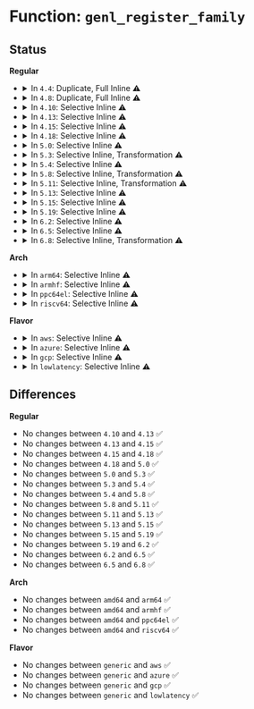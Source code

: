 # Function: <code>genl_register_family</code>

## Status
<b>Regular</b>
<ul>
<li>
<details>
<summary>In <code>4.4</code>: Duplicate, Full Inline ⚠️</summary>

**Collision:** Static Duplication

**Inline:** Full

**Transformation:** False

**Instances:**

```
In fs/quota/netlink.c (ffffffff81f90bd8)
Location: include/net/genetlink.h:135
Inline: True
Inline callers:
  - fs/quota/netlink.c:quota_init
```
```
In drivers/acpi/event.c (ffffffff81fa2541)
Location: include/net/genetlink.h:135
Inline: True
```
```
In drivers/thermal/thermal_core.c (ffffffff81fb31c8)
Location: include/net/genetlink.h:135
Inline: True
```
</details>
</li>
<li>
<details>
<summary>In <code>4.8</code>: Duplicate, Full Inline ⚠️</summary>

**Collision:** Static Duplication

**Inline:** Full

**Transformation:** False

**Instances:**

```
In fs/quota/netlink.c (ffffffff81fbb52d)
Location: include/net/genetlink.h:135
Inline: True
Inline callers:
  - fs/quota/netlink.c:quota_init
```
```
In drivers/acpi/event.c (ffffffff81fce4e1)
Location: include/net/genetlink.h:135
Inline: True
```
```
In drivers/thermal/thermal_core.c (ffffffff81fdfd8c)
Location: include/net/genetlink.h:135
Inline: True
```
</details>
</li>
<li>
<details>
<summary>In <code>4.10</code>: Selective Inline ⚠️</summary>

```c
int genl_register_family(struct genl_family *family);
```

**Collision:** Unique Global

**Inline:** Selective

**Transformation:** False

**Instances:**

```
In net/netlink/genetlink.c (ffffffff817ebf20)
Location: net/netlink/genetlink.c:321
Inline: True
Direct callers:
  - fs/quota/netlink.c:quota_init
  - net/netlink/genetlink.c:genl_init
  - net/ipv4/tcp_metrics.c:tcp_metrics_init
  - net/ipv6/seg6.c:seg6_init
  - net/netlabel/netlabel_mgmt.c:netlbl_mgmt_genl_init
  - net/netlabel/netlabel_unlabeled.c:netlbl_unlabel_genl_init
  - net/netlabel/netlabel_cipso_v4.c:netlbl_cipsov4_genl_init
  - net/netlabel/netlabel_calipso.c:netlbl_calipso_genl_init
```
**Symbols:**

```
ffffffff817ebf20-ffffffff817ec539: genl_register_family (STB_GLOBAL)
```
</details>
</li>
<li>
<details>
<summary>In <code>4.13</code>: Selective Inline ⚠️</summary>

```c
int genl_register_family(struct genl_family *family);
```

**Collision:** Unique Global

**Inline:** Selective

**Transformation:** False

**Instances:**

```
In net/netlink/genetlink.c (ffffffff8180be40)
Location: net/netlink/genetlink.c:321
Inline: True
Direct callers:
  - fs/quota/netlink.c:quota_init
  - net/netlink/genetlink.c:genl_init
  - net/ipv4/tcp_metrics.c:tcp_metrics_init
  - net/ipv6/seg6.c:seg6_init
  - net/netlabel/netlabel_mgmt.c:netlbl_mgmt_genl_init
  - net/netlabel/netlabel_unlabeled.c:netlbl_unlabel_genl_init
  - net/netlabel/netlabel_cipso_v4.c:netlbl_cipsov4_genl_init
  - net/netlabel/netlabel_calipso.c:netlbl_calipso_genl_init
```
**Symbols:**

```
ffffffff8180be40-ffffffff8180c47e: genl_register_family (STB_GLOBAL)
```
</details>
</li>
<li>
<details>
<summary>In <code>4.15</code>: Selective Inline ⚠️</summary>

```c
int genl_register_family(struct genl_family *family);
```

**Collision:** Unique Global

**Inline:** Selective

**Transformation:** False

**Instances:**

```
In net/netlink/genetlink.c (ffffffff8188add0)
Location: net/netlink/genetlink.c:322
Inline: True
Direct callers:
  - fs/quota/netlink.c:quota_init
  - net/netlink/genetlink.c:genl_init
  - net/ipv4/tcp_metrics.c:tcp_metrics_init
  - net/ipv6/seg6.c:seg6_init
  - net/netlabel/netlabel_mgmt.c:netlbl_mgmt_genl_init
  - net/netlabel/netlabel_unlabeled.c:netlbl_unlabel_genl_init
  - net/netlabel/netlabel_cipso_v4.c:netlbl_cipsov4_genl_init
  - net/netlabel/netlabel_calipso.c:netlbl_calipso_genl_init
```
**Symbols:**

```
ffffffff8188add0-ffffffff8188b452: genl_register_family (STB_GLOBAL)
```
</details>
</li>
<li>
<details>
<summary>In <code>4.18</code>: Selective Inline ⚠️</summary>

```c
int genl_register_family(struct genl_family *family);
```

**Collision:** Unique Global

**Inline:** Selective

**Transformation:** False

**Instances:**

```
In net/netlink/genetlink.c (ffffffff818de400)
Location: net/netlink/genetlink.c:322
Inline: True
Direct callers:
  - kernel/taskstats.c:taskstats_init
  - fs/quota/netlink.c:quota_init
  - drivers/acpi/event.c:acpi_event_init
  - drivers/thermal/thermal_core.c:thermal_init
  - net/netlink/genetlink.c:genl_init
  - net/ipv4/tcp_metrics.c:tcp_metrics_init
  - net/ipv6/seg6.c:seg6_init
  - net/netlabel/netlabel_mgmt.c:netlbl_mgmt_genl_init
  - net/netlabel/netlabel_unlabeled.c:netlbl_unlabel_genl_init
  - net/netlabel/netlabel_cipso_v4.c:netlbl_cipsov4_genl_init
  - net/netlabel/netlabel_calipso.c:netlbl_calipso_genl_init
  - net/ncsi/ncsi-netlink.c:ncsi_init_netlink
```
**Symbols:**

```
ffffffff818de400-ffffffff818dea28: genl_register_family (STB_GLOBAL)
```
</details>
</li>
<li>
<details>
<summary>In <code>5.0</code>: Selective Inline ⚠️</summary>

```c
int genl_register_family(struct genl_family *family);
```

**Collision:** Unique Global

**Inline:** Selective

**Transformation:** False

**Instances:**

```
In net/netlink/genetlink.c (ffffffff8190adc0)
Location: net/netlink/genetlink.c:322
Inline: True
Direct callers:
  - kernel/taskstats.c:taskstats_init
  - fs/quota/netlink.c:quota_init
  - drivers/acpi/event.c:acpi_event_init
  - drivers/thermal/thermal_core.c:thermal_init
  - net/netlink/genetlink.c:genl_init
  - net/ipv4/tcp_metrics.c:tcp_metrics_init
  - net/ipv6/seg6.c:seg6_init
  - net/netlabel/netlabel_mgmt.c:netlbl_mgmt_genl_init
  - net/netlabel/netlabel_unlabeled.c:netlbl_unlabel_genl_init
  - net/netlabel/netlabel_cipso_v4.c:netlbl_cipsov4_genl_init
  - net/netlabel/netlabel_calipso.c:netlbl_calipso_genl_init
  - net/ncsi/ncsi-netlink.c:ncsi_init_netlink
```
**Symbols:**

```
ffffffff8190adc0-ffffffff8190b3e4: genl_register_family (STB_GLOBAL)
```
</details>
</li>
<li>
<details>
<summary>In <code>5.3</code>: Selective Inline, Transformation ⚠️</summary>

```c
int genl_register_family(struct genl_family *family);
```

**Collision:** Unique Global

**Inline:** Selective

**Transformation:** True

**Instances:**

```
In net/netlink/genetlink.c (ffffffff8196c92c)
Location: net/netlink/genetlink.c:322
Inline: True
Direct callers:
  - kernel/taskstats.c:taskstats_init
  - fs/quota/netlink.c:quota_init
  - drivers/acpi/event.c:acpi_event_init
  - drivers/thermal/thermal_core.c:thermal_init
  - net/core/devlink.c:devlink_init
  - net/netlink/genetlink.c:genl_init
  - net/ipv4/tcp_metrics.c:tcp_metrics_init
  - net/ipv6/seg6.c:seg6_init
  - net/netlabel/netlabel_mgmt.c:netlbl_mgmt_genl_init
  - net/netlabel/netlabel_unlabeled.c:netlbl_unlabel_genl_init
  - net/netlabel/netlabel_cipso_v4.c:netlbl_cipsov4_genl_init
  - net/netlabel/netlabel_calipso.c:netlbl_calipso_genl_init
  - net/ncsi/ncsi-netlink.c:ncsi_init_netlink
```
**Symbols:**

```
ffffffff8196cefb-ffffffff8196cf46: genl_register_family.cold (STB_LOCAL)
ffffffff8196c8a0-ffffffff8196ce8c: genl_register_family (STB_GLOBAL)
```
</details>
</li>
<li>
<details>
<summary>In <code>5.4</code>: Selective Inline ⚠️</summary>

```c
int genl_register_family(struct genl_family *family);
```

**Collision:** Unique Global

**Inline:** Selective

**Transformation:** False

**Instances:**

```
In net/netlink/genetlink.c (ffffffff819a3250)
Location: net/netlink/genetlink.c:322
Inline: True
Direct callers:
  - kernel/taskstats.c:taskstats_init
  - fs/quota/netlink.c:quota_init
  - drivers/acpi/event.c:acpi_event_init
  - drivers/thermal/thermal_core.c:thermal_init
  - net/core/drop_monitor.c:init_net_drop_monitor
  - net/core/devlink.c:devlink_init
  - net/netlink/genetlink.c:genl_init
  - net/ipv4/tcp_metrics.c:tcp_metrics_init
  - net/ipv6/seg6.c:seg6_init
  - net/netlabel/netlabel_mgmt.c:netlbl_mgmt_genl_init
  - net/netlabel/netlabel_unlabeled.c:netlbl_unlabel_genl_init
  - net/netlabel/netlabel_cipso_v4.c:netlbl_cipsov4_genl_init
  - net/netlabel/netlabel_calipso.c:netlbl_calipso_genl_init
  - net/ncsi/ncsi-netlink.c:ncsi_init_netlink
```
**Symbols:**

```
ffffffff819a3250-ffffffff819a3861: genl_register_family (STB_GLOBAL)
```
</details>
</li>
<li>
<details>
<summary>In <code>5.8</code>: Selective Inline, Transformation ⚠️</summary>

```c
int genl_register_family(struct genl_family *family);
```

**Collision:** Unique Global

**Inline:** Selective

**Transformation:** True

**Instances:**

```
In net/netlink/genetlink.c (ffffffff81a7d260)
Location: net/netlink/genetlink.c:322
Inline: True
Direct callers:
  - kernel/taskstats.c:taskstats_init
  - fs/quota/netlink.c:quota_init
  - drivers/acpi/event.c:acpi_event_init
  - net/core/drop_monitor.c:init_net_drop_monitor
  - net/core/devlink.c:devlink_init
  - net/netlink/genetlink.c:genl_init
  - net/ethtool/netlink.c:ethnl_init
  - net/ipv4/tcp_metrics.c:tcp_metrics_init
  - net/ipv6/seg6.c:seg6_init
  - net/netlabel/netlabel_mgmt.c:netlbl_mgmt_genl_init
  - net/netlabel/netlabel_unlabeled.c:netlbl_unlabel_genl_init
  - net/netlabel/netlabel_cipso_v4.c:netlbl_cipsov4_genl_init
  - net/netlabel/netlabel_calipso.c:netlbl_calipso_genl_init
  - net/ncsi/ncsi-netlink.c:ncsi_init_netlink
  - net/mptcp/pm_netlink.c:mptcp_pm_nl_init
```
**Symbols:**

```
ffffffff81a7d260-ffffffff81a7d433: genl_register_family.part.0 (STB_LOCAL)
ffffffff81a7d440-ffffffff81a7d4bc: genl_register_family (STB_GLOBAL)
```
</details>
</li>
<li>
<details>
<summary>In <code>5.11</code>: Selective Inline, Transformation ⚠️</summary>

```c
int genl_register_family(struct genl_family *family);
```

**Collision:** Unique Global

**Inline:** Selective

**Transformation:** True

**Instances:**

```
In net/netlink/genetlink.c (ffffffff81a86810)
Location: net/netlink/genetlink.c:392
Inline: True
Direct callers:
  - kernel/taskstats.c:taskstats_init
  - fs/quota/netlink.c:quota_init
  - drivers/acpi/event.c:acpi_event_init
  - drivers/thermal/thermal_netlink.c:thermal_netlink_init
  - net/core/drop_monitor.c:init_net_drop_monitor
  - net/core/devlink.c:devlink_init
  - net/netlink/genetlink.c:genl_init
  - net/ethtool/netlink.c:ethnl_init
  - net/ipv4/tcp_metrics.c:tcp_metrics_init
  - net/ipv6/seg6.c:seg6_init
  - net/netlabel/netlabel_mgmt.c:netlbl_mgmt_genl_init
  - net/netlabel/netlabel_unlabeled.c:netlbl_unlabel_genl_init
  - net/netlabel/netlabel_cipso_v4.c:netlbl_cipsov4_genl_init
  - net/netlabel/netlabel_calipso.c:netlbl_calipso_genl_init
  - net/ncsi/ncsi-netlink.c:ncsi_init_netlink
  - net/mptcp/pm_netlink.c:mptcp_pm_nl_init
```
**Symbols:**

```
ffffffff81a86810-ffffffff81a869e5: genl_register_family.part.0 (STB_LOCAL)
ffffffff81a869f0-ffffffff81a86a15: genl_register_family (STB_GLOBAL)
```
</details>
</li>
<li>
<details>
<summary>In <code>5.13</code>: Selective Inline ⚠️</summary>

```c
int genl_register_family(struct genl_family *family);
```

**Collision:** Unique Global

**Inline:** Selective

**Transformation:** False

**Instances:**

```
In net/netlink/genetlink.c (ffffffff81a6fa20)
Location: net/netlink/genetlink.c:392
Inline: True
Direct callers:
  - kernel/taskstats.c:taskstats_init
  - fs/quota/netlink.c:quota_init
  - drivers/acpi/event.c:acpi_event_init
  - drivers/thermal/thermal_netlink.c:thermal_netlink_init
  - net/core/drop_monitor.c:init_net_drop_monitor
  - net/core/devlink.c:devlink_init
  - net/netlink/genetlink.c:genl_init
  - net/ethtool/netlink.c:ethnl_init
  - net/ipv4/tcp_metrics.c:tcp_metrics_init
  - net/ipv6/seg6.c:seg6_init
  - net/netlabel/netlabel_mgmt.c:netlbl_mgmt_genl_init
  - net/netlabel/netlabel_unlabeled.c:netlbl_unlabel_genl_init
  - net/netlabel/netlabel_cipso_v4.c:netlbl_cipsov4_genl_init
  - net/netlabel/netlabel_calipso.c:netlbl_calipso_genl_init
  - net/ncsi/ncsi-netlink.c:ncsi_init_netlink
  - net/mptcp/pm_netlink.c:mptcp_pm_nl_init
```
**Symbols:**

```
ffffffff81a6fa20-ffffffff81a6fcc3: genl_register_family (STB_GLOBAL)
```
</details>
</li>
<li>
<details>
<summary>In <code>5.15</code>: Selective Inline ⚠️</summary>

```c
int genl_register_family(struct genl_family *family);
```

**Collision:** Unique Global

**Inline:** Selective

**Transformation:** False

**Instances:**

```
In net/netlink/genetlink.c (ffffffff81b290a0)
Location: net/netlink/genetlink.c:384
Inline: True
Direct callers:
  - kernel/taskstats.c:taskstats_init
  - fs/quota/netlink.c:quota_init
  - drivers/acpi/event.c:acpi_event_init
  - drivers/thermal/thermal_netlink.c:thermal_netlink_init
  - net/core/drop_monitor.c:init_net_drop_monitor
  - net/core/devlink.c:devlink_init
  - net/netlink/genetlink.c:genl_init
  - net/ethtool/netlink.c:ethnl_init
  - net/ipv4/tcp_metrics.c:tcp_metrics_init
  - net/ipv6/seg6.c:seg6_init
  - net/ipv6/ioam6.c:ioam6_init
  - net/netlabel/netlabel_mgmt.c:netlbl_mgmt_genl_init
  - net/netlabel/netlabel_unlabeled.c:netlbl_unlabel_genl_init
  - net/netlabel/netlabel_cipso_v4.c:netlbl_cipsov4_genl_init
  - net/netlabel/netlabel_calipso.c:netlbl_calipso_genl_init
  - net/ncsi/ncsi-netlink.c:ncsi_init_netlink
  - net/mptcp/pm_netlink.c:mptcp_pm_nl_init
```
**Symbols:**

```
ffffffff81b290a0-ffffffff81b2941e: genl_register_family (STB_GLOBAL)
```
</details>
</li>
<li>
<details>
<summary>In <code>5.19</code>: Selective Inline ⚠️</summary>

```c
int genl_register_family(struct genl_family *family);
```

**Collision:** Unique Global

**Inline:** Selective

**Transformation:** False

**Instances:**

```
In net/netlink/genetlink.c (ffffffff81cb2190)
Location: net/netlink/genetlink.c:384
Inline: True
Direct callers:
  - kernel/taskstats.c:taskstats_init
  - fs/quota/netlink.c:quota_init
  - drivers/acpi/event.c:acpi_event_init
  - drivers/thermal/thermal_netlink.c:thermal_netlink_init
  - net/core/drop_monitor.c:init_net_drop_monitor
  - net/core/devlink.c:devlink_init
  - net/netlink/genetlink.c:genl_init
  - net/ethtool/netlink.c:ethnl_init
  - net/ipv4/tcp_metrics.c:tcp_metrics_init
  - net/ipv6/seg6.c:seg6_init
  - net/ipv6/ioam6.c:ioam6_init
  - net/netlabel/netlabel_mgmt.c:netlbl_mgmt_genl_init
  - net/netlabel/netlabel_unlabeled.c:netlbl_unlabel_genl_init
  - net/netlabel/netlabel_cipso_v4.c:netlbl_cipsov4_genl_init
  - net/netlabel/netlabel_calipso.c:netlbl_calipso_genl_init
  - net/ncsi/ncsi-netlink.c:ncsi_init_netlink
  - net/mptcp/pm_netlink.c:mptcp_pm_nl_init
```
**Symbols:**

```
ffffffff81cb2190-ffffffff81cb2574: genl_register_family (STB_GLOBAL)
```
</details>
</li>
<li>
<details>
<summary>In <code>6.2</code>: Selective Inline ⚠️</summary>

```c
int genl_register_family(struct genl_family *family);
```

**Collision:** Unique Global

**Inline:** Selective

**Transformation:** False

**Instances:**

```
In net/netlink/genetlink.c (ffffffff81e703a0)
Location: net/netlink/genetlink.c:629
Inline: True
Direct callers:
  - kernel/taskstats.c:taskstats_init
  - fs/quota/netlink.c:quota_init
  - drivers/acpi/event.c:acpi_event_init
  - drivers/thermal/thermal_netlink.c:thermal_netlink_init
  - net/core/drop_monitor.c:init_net_drop_monitor
  - net/core/devlink.c:devlink_init
  - net/netlink/genetlink.c:genl_init
  - net/ethtool/netlink.c:ethnl_init
  - net/ipv4/tcp_metrics.c:tcp_metrics_init
  - net/ipv6/seg6.c:seg6_init
  - net/ipv6/ioam6.c:ioam6_init
  - net/netlabel/netlabel_mgmt.c:netlbl_mgmt_genl_init
  - net/netlabel/netlabel_unlabeled.c:netlbl_unlabel_genl_init
  - net/netlabel/netlabel_cipso_v4.c:netlbl_cipsov4_genl_init
  - net/netlabel/netlabel_calipso.c:netlbl_calipso_genl_init
  - net/ncsi/ncsi-netlink.c:ncsi_init_netlink
  - net/mptcp/pm_netlink.c:mptcp_pm_nl_init
```
**Symbols:**

```
ffffffff81e703a0-ffffffff81e70598: genl_register_family (STB_GLOBAL)
```
</details>
</li>
<li>
<details>
<summary>In <code>6.5</code>: Selective Inline ⚠️</summary>

```c
int genl_register_family(struct genl_family *family);
```

**Collision:** Unique Global

**Inline:** Selective

**Transformation:** False

**Instances:**

```
In net/netlink/genetlink.c (ffffffff81ecc4b0)
Location: net/netlink/genetlink.c:629
Inline: True
Direct callers:
  - kernel/taskstats.c:taskstats_init
  - fs/quota/netlink.c:quota_init
  - drivers/acpi/event.c:acpi_event_init
  - drivers/thermal/thermal_netlink.c:thermal_netlink_init
  - net/core/netdev-genl.c:netdev_genl_init
  - net/core/drop_monitor.c:init_net_drop_monitor
  - net/netlink/genetlink.c:genl_init
  - net/ethtool/netlink.c:ethnl_init
  - net/ipv4/tcp_metrics.c:tcp_metrics_init
  - net/ipv6/seg6.c:seg6_init
  - net/ipv6/ioam6.c:ioam6_init
  - net/devlink/core.c:devlink_init
  - net/netlabel/netlabel_mgmt.c:netlbl_mgmt_genl_init
  - net/netlabel/netlabel_unlabeled.c:netlbl_unlabel_genl_init
  - net/netlabel/netlabel_cipso_v4.c:netlbl_cipsov4_genl_init
  - net/netlabel/netlabel_calipso.c:netlbl_calipso_genl_init
  - net/ncsi/ncsi-netlink.c:ncsi_init_netlink
  - net/mptcp/pm_netlink.c:mptcp_pm_nl_init
  - net/handshake/netlink.c:handshake_init
```
**Symbols:**

```
ffffffff81ecc4b0-ffffffff81ecc6a8: genl_register_family (STB_GLOBAL)
```
</details>
</li>
<li>
<details>
<summary>In <code>6.8</code>: Selective Inline, Transformation ⚠️</summary>

```c
int genl_register_family(struct genl_family *family);
```

**Collision:** Unique Global

**Inline:** Selective

**Transformation:** True

**Instances:**

```
In net/netlink/genetlink.c (ffffffff83968a65)
Location: net/netlink/genetlink.c:778
Inline: True
Inline callers:
  - net/netlink/genetlink.c:genl_init
Direct callers:
  - kernel/taskstats.c:taskstats_init
  - fs/quota/netlink.c:quota_init
  - drivers/acpi/event.c:acpi_event_init
  - drivers/regulator/event.c:reg_event_init
  - drivers/thermal/thermal_netlink.c:thermal_netlink_init
  - drivers/dpll/dpll_core.c:dpll_init
  - net/core/netdev-genl.c:netdev_genl_init
  - net/core/drop_monitor.c:init_net_drop_monitor
  - net/netlink/genetlink.c:genl_init
  - net/ethtool/netlink.c:ethnl_init
  - net/ipv4/tcp_metrics.c:tcp_metrics_init
  - net/ipv6/seg6.c:seg6_init
  - net/ipv6/ioam6.c:ioam6_init
  - net/devlink/core.c:devlink_init
  - net/netlabel/netlabel_mgmt.c:netlbl_mgmt_genl_init
  - net/netlabel/netlabel_unlabeled.c:netlbl_unlabel_genl_init
  - net/netlabel/netlabel_cipso_v4.c:netlbl_cipsov4_genl_init
  - net/netlabel/netlabel_calipso.c:netlbl_calipso_genl_init
  - net/ncsi/ncsi-netlink.c:ncsi_init_netlink
  - net/mptcp/pm_netlink.c:mptcp_pm_nl_init
  - net/handshake/netlink.c:handshake_init
```
**Symbols:**

```
ffffffff81f8f9f0-ffffffff81f8fc75: genl_register_family.part.0 (STB_LOCAL)
ffffffff81f8fc90-ffffffff81f8fcba: genl_register_family (STB_GLOBAL)
```
</details>
</li>
</ul>
<b>Arch</b>
<ul>
<li>
<details>
<summary>In <code>arm64</code>: Selective Inline ⚠️</summary>

```c
int genl_register_family(struct genl_family *family);
```

**Collision:** Unique Global

**Inline:** Selective

**Transformation:** False

**Instances:**

```
In net/netlink/genetlink.c (ffff800010c51e58)
Location: net/netlink/genetlink.c:322
Inline: True
Direct callers:
  - kernel/taskstats.c:taskstats_init
  - fs/quota/netlink.c:quota_init
  - drivers/acpi/event.c:acpi_event_init
  - drivers/thermal/thermal_core.c:thermal_init
  - net/core/drop_monitor.c:init_net_drop_monitor
  - net/core/devlink.c:devlink_init
  - net/netlink/genetlink.c:genl_init
  - net/ipv4/tcp_metrics.c:tcp_metrics_init
  - net/ipv6/seg6.c:seg6_init
  - net/netlabel/netlabel_mgmt.c:netlbl_mgmt_genl_init
  - net/netlabel/netlabel_unlabeled.c:netlbl_unlabel_genl_init
  - net/netlabel/netlabel_cipso_v4.c:netlbl_cipsov4_genl_init
  - net/netlabel/netlabel_calipso.c:netlbl_calipso_genl_init
  - net/ncsi/ncsi-netlink.c:ncsi_init_netlink
```
**Symbols:**

```
ffff800010c51e58-ffff800010c5247c: genl_register_family (STB_GLOBAL)
```
</details>
</li>
<li>
<details>
<summary>In <code>armhf</code>: Selective Inline ⚠️</summary>

```c
int genl_register_family(struct genl_family *family);
```

**Collision:** Unique Global

**Inline:** Selective

**Transformation:** False

**Instances:**

```
In net/netlink/genetlink.c (c0d61c1c)
Location: net/netlink/genetlink.c:322
Inline: True
Direct callers:
  - kernel/taskstats.c:taskstats_init
  - fs/quota/netlink.c:quota_init
  - drivers/thermal/thermal_core.c:thermal_init
  - net/core/drop_monitor.c:init_net_drop_monitor
  - net/core/devlink.c:devlink_init
  - net/netlink/genetlink.c:genl_init
  - net/ipv4/tcp_metrics.c:tcp_metrics_init
  - net/ipv6/seg6.c:seg6_init
  - net/netlabel/netlabel_mgmt.c:netlbl_mgmt_genl_init
  - net/netlabel/netlabel_unlabeled.c:netlbl_unlabel_genl_init
  - net/netlabel/netlabel_cipso_v4.c:netlbl_cipsov4_genl_init
  - net/netlabel/netlabel_calipso.c:netlbl_calipso_genl_init
  - net/ncsi/ncsi-netlink.c:ncsi_init_netlink
```
**Symbols:**

```
c0d61c1c-c0d62274: genl_register_family (STB_GLOBAL)
```
</details>
</li>
<li>
<details>
<summary>In <code>ppc64el</code>: Selective Inline ⚠️</summary>

```c
int genl_register_family(struct genl_family *family);
```

**Collision:** Unique Global

**Inline:** Selective

**Transformation:** False

**Instances:**

```
In net/netlink/genetlink.c (c000000000d51350)
Location: net/netlink/genetlink.c:322
Inline: True
Direct callers:
  - kernel/taskstats.c:taskstats_init
  - fs/quota/netlink.c:quota_init
  - drivers/thermal/thermal_core.c:thermal_init
  - net/core/drop_monitor.c:init_net_drop_monitor
  - net/core/devlink.c:devlink_init
  - net/netlink/genetlink.c:genl_init
  - net/ipv4/tcp_metrics.c:tcp_metrics_init
  - net/ipv6/seg6.c:seg6_init
  - net/netlabel/netlabel_mgmt.c:netlbl_mgmt_genl_init
  - net/netlabel/netlabel_unlabeled.c:netlbl_unlabel_genl_init
  - net/netlabel/netlabel_cipso_v4.c:netlbl_cipsov4_genl_init
  - net/netlabel/netlabel_calipso.c:netlbl_calipso_genl_init
  - net/ncsi/ncsi-netlink.c:ncsi_init_netlink
```
**Symbols:**

```
c000000000d51350-c000000000d516f0: genl_register_family (STB_GLOBAL)
```
</details>
</li>
<li>
<details>
<summary>In <code>riscv64</code>: Selective Inline ⚠️</summary>

```c
int genl_register_family(struct genl_family *family);
```

**Collision:** Unique Global

**Inline:** Selective

**Transformation:** False

**Instances:**

```
In net/netlink/genetlink.c (ffffffe0007bd09a)
Location: net/netlink/genetlink.c:322
Inline: True
Direct callers:
  - kernel/taskstats.c:taskstats_init
  - fs/quota/netlink.c:quota_init
  - drivers/thermal/thermal_core.c:thermal_init
  - net/core/drop_monitor.c:init_net_drop_monitor
  - net/core/devlink.c:devlink_init
  - net/netlink/genetlink.c:genl_init
  - net/ipv4/tcp_metrics.c:tcp_metrics_init
  - net/ipv6/seg6.c:seg6_init
  - net/netlabel/netlabel_mgmt.c:netlbl_mgmt_genl_init
  - net/netlabel/netlabel_unlabeled.c:netlbl_unlabel_genl_init
  - net/netlabel/netlabel_cipso_v4.c:netlbl_cipsov4_genl_init
  - net/netlabel/netlabel_calipso.c:netlbl_calipso_genl_init
  - net/ncsi/ncsi-netlink.c:ncsi_init_netlink
```
**Symbols:**

```
ffffffe0007bd09a-ffffffe0007bd5c4: genl_register_family (STB_GLOBAL)
```
</details>
</li>
</ul>
<b>Flavor</b>
<ul>
<li>
<details>
<summary>In <code>aws</code>: Selective Inline ⚠️</summary>

```c
int genl_register_family(struct genl_family *family);
```

**Collision:** Unique Global

**Inline:** Selective

**Transformation:** False

**Instances:**

```
In net/netlink/genetlink.c (ffffffff819430c0)
Location: net/netlink/genetlink.c:322
Inline: True
Direct callers:
  - kernel/taskstats.c:taskstats_init
  - fs/quota/netlink.c:quota_init
  - drivers/acpi/event.c:acpi_event_init
  - drivers/thermal/thermal_core.c:thermal_init
  - net/core/drop_monitor.c:init_net_drop_monitor
  - net/core/devlink.c:devlink_init
  - net/netlink/genetlink.c:genl_init
  - net/ipv4/tcp_metrics.c:tcp_metrics_init
  - net/ipv6/seg6.c:seg6_init
  - net/netlabel/netlabel_mgmt.c:netlbl_mgmt_genl_init
  - net/netlabel/netlabel_unlabeled.c:netlbl_unlabel_genl_init
  - net/netlabel/netlabel_cipso_v4.c:netlbl_cipsov4_genl_init
  - net/netlabel/netlabel_calipso.c:netlbl_calipso_genl_init
  - net/ncsi/ncsi-netlink.c:ncsi_init_netlink
```
**Symbols:**

```
ffffffff819430c0-ffffffff819436d1: genl_register_family (STB_GLOBAL)
```
</details>
</li>
<li>
<details>
<summary>In <code>azure</code>: Selective Inline ⚠️</summary>

```c
int genl_register_family(struct genl_family *family);
```

**Collision:** Unique Global

**Inline:** Selective

**Transformation:** False

**Instances:**

```
In net/netlink/genetlink.c (ffffffff818fcbb0)
Location: net/netlink/genetlink.c:322
Inline: True
Direct callers:
  - kernel/taskstats.c:taskstats_init
  - fs/quota/netlink.c:quota_init
  - drivers/acpi/event.c:acpi_event_init
  - drivers/thermal/thermal_core.c:thermal_init
  - net/core/drop_monitor.c:init_net_drop_monitor
  - net/core/devlink.c:devlink_init
  - net/netlink/genetlink.c:genl_init
  - net/ipv4/tcp_metrics.c:tcp_metrics_init
  - net/ipv6/seg6.c:seg6_init
  - net/netlabel/netlabel_mgmt.c:netlbl_mgmt_genl_init
  - net/netlabel/netlabel_unlabeled.c:netlbl_unlabel_genl_init
  - net/netlabel/netlabel_cipso_v4.c:netlbl_cipsov4_genl_init
  - net/netlabel/netlabel_calipso.c:netlbl_calipso_genl_init
  - net/ncsi/ncsi-netlink.c:ncsi_init_netlink
```
**Symbols:**

```
ffffffff818fcbb0-ffffffff818fd1c1: genl_register_family (STB_GLOBAL)
```
</details>
</li>
<li>
<details>
<summary>In <code>gcp</code>: Selective Inline ⚠️</summary>

```c
int genl_register_family(struct genl_family *family);
```

**Collision:** Unique Global

**Inline:** Selective

**Transformation:** False

**Instances:**

```
In net/netlink/genetlink.c (ffffffff81994250)
Location: net/netlink/genetlink.c:322
Inline: True
Direct callers:
  - kernel/taskstats.c:taskstats_init
  - fs/quota/netlink.c:quota_init
  - drivers/acpi/event.c:acpi_event_init
  - drivers/thermal/thermal_core.c:thermal_init
  - net/core/drop_monitor.c:init_net_drop_monitor
  - net/core/devlink.c:devlink_init
  - net/netlink/genetlink.c:genl_init
  - net/ipv4/tcp_metrics.c:tcp_metrics_init
  - net/ipv6/seg6.c:seg6_init
  - net/netlabel/netlabel_mgmt.c:netlbl_mgmt_genl_init
  - net/netlabel/netlabel_unlabeled.c:netlbl_unlabel_genl_init
  - net/netlabel/netlabel_cipso_v4.c:netlbl_cipsov4_genl_init
  - net/netlabel/netlabel_calipso.c:netlbl_calipso_genl_init
  - net/ncsi/ncsi-netlink.c:ncsi_init_netlink
```
**Symbols:**

```
ffffffff81994250-ffffffff81994861: genl_register_family (STB_GLOBAL)
```
</details>
</li>
<li>
<details>
<summary>In <code>lowlatency</code>: Selective Inline ⚠️</summary>

```c
int genl_register_family(struct genl_family *family);
```

**Collision:** Unique Global

**Inline:** Selective

**Transformation:** False

**Instances:**

```
In net/netlink/genetlink.c (ffffffff819b6d50)
Location: net/netlink/genetlink.c:322
Inline: True
Direct callers:
  - kernel/taskstats.c:taskstats_init
  - fs/quota/netlink.c:quota_init
  - drivers/acpi/event.c:acpi_event_init
  - drivers/thermal/thermal_core.c:thermal_init
  - net/core/drop_monitor.c:init_net_drop_monitor
  - net/core/devlink.c:devlink_init
  - net/netlink/genetlink.c:genl_init
  - net/ipv4/tcp_metrics.c:tcp_metrics_init
  - net/ipv6/seg6.c:seg6_init
  - net/netlabel/netlabel_mgmt.c:netlbl_mgmt_genl_init
  - net/netlabel/netlabel_unlabeled.c:netlbl_unlabel_genl_init
  - net/netlabel/netlabel_cipso_v4.c:netlbl_cipsov4_genl_init
  - net/netlabel/netlabel_calipso.c:netlbl_calipso_genl_init
  - net/ncsi/ncsi-netlink.c:ncsi_init_netlink
```
**Symbols:**

```
ffffffff819b6d50-ffffffff819b7370: genl_register_family (STB_GLOBAL)
```
</details>
</li>
</ul>

## Differences
<b>Regular</b>
<ul>
<li>
No changes between <code>4.10</code> and <code>4.13</code> ✅
</li>
<li>
No changes between <code>4.13</code> and <code>4.15</code> ✅
</li>
<li>
No changes between <code>4.15</code> and <code>4.18</code> ✅
</li>
<li>
No changes between <code>4.18</code> and <code>5.0</code> ✅
</li>
<li>
No changes between <code>5.0</code> and <code>5.3</code> ✅
</li>
<li>
No changes between <code>5.3</code> and <code>5.4</code> ✅
</li>
<li>
No changes between <code>5.4</code> and <code>5.8</code> ✅
</li>
<li>
No changes between <code>5.8</code> and <code>5.11</code> ✅
</li>
<li>
No changes between <code>5.11</code> and <code>5.13</code> ✅
</li>
<li>
No changes between <code>5.13</code> and <code>5.15</code> ✅
</li>
<li>
No changes between <code>5.15</code> and <code>5.19</code> ✅
</li>
<li>
No changes between <code>5.19</code> and <code>6.2</code> ✅
</li>
<li>
No changes between <code>6.2</code> and <code>6.5</code> ✅
</li>
<li>
No changes between <code>6.5</code> and <code>6.8</code> ✅
</li>
</ul>
<b>Arch</b>
<ul>
<li>
No changes between <code>amd64</code> and <code>arm64</code> ✅
</li>
<li>
No changes between <code>amd64</code> and <code>armhf</code> ✅
</li>
<li>
No changes between <code>amd64</code> and <code>ppc64el</code> ✅
</li>
<li>
No changes between <code>amd64</code> and <code>riscv64</code> ✅
</li>
</ul>
<b>Flavor</b>
<ul>
<li>
No changes between <code>generic</code> and <code>aws</code> ✅
</li>
<li>
No changes between <code>generic</code> and <code>azure</code> ✅
</li>
<li>
No changes between <code>generic</code> and <code>gcp</code> ✅
</li>
<li>
No changes between <code>generic</code> and <code>lowlatency</code> ✅
</li>
</ul>
